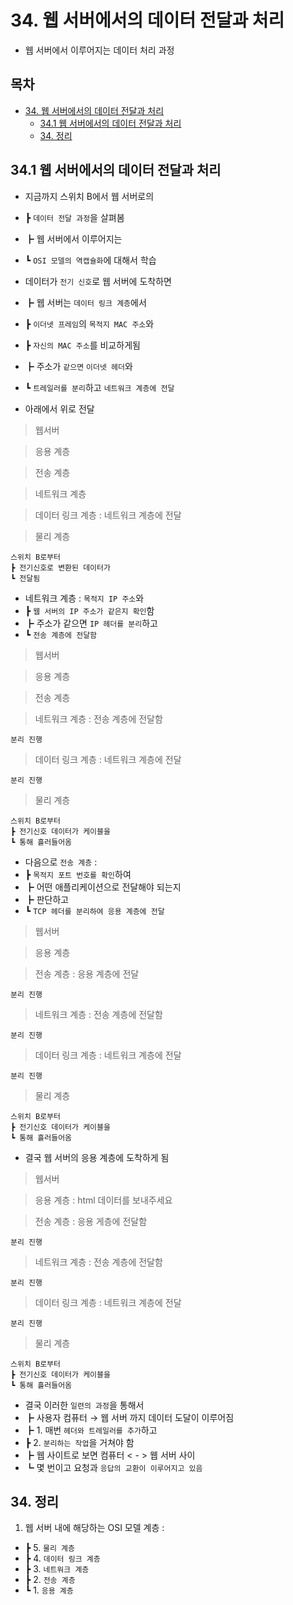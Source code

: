 # 34. 웹 서버에서의 데이터 전달과 처리

- 웹 서버에서 이루어지는 데이터 처리 과정

## 목차

- [34. 웹 서버에서의 데이터 전달과 처리](#34-%EC%9B%B9-%EC%84%9C%EB%B2%84%EC%97%90%EC%84%9C%EC%9D%98-%EB%8D%B0%EC%9D%B4%ED%84%B0-%EC%A0%84%EB%8B%AC%EA%B3%BC-%EC%B2%98%EB%A6%AC)
  - [34.1 웹 서버에서의 데이터 전달과 처리](#341-%EC%9B%B9-%EC%84%9C%EB%B2%84%EC%97%90%EC%84%9C%EC%9D%98-%EB%8D%B0%EC%9D%B4%ED%84%B0-%EC%A0%84%EB%8B%AC%EA%B3%BC-%EC%B2%98%EB%A6%AC)
  - [34. 정리](#34-%EC%A0%95%EB%A6%AC)

## 34.1 웹 서버에서의 데이터 전달과 처리

- 지금까지 스위치 B에서 웹 서버로의
- ┣ `데이터 전달 과정`을 살펴봄
- ┣ 웹 서버에서 이루어지는
- ┗ `OSI 모델의 역캡슐화`에 대해서 학습

- 데이터가 `전기 신호`로 웹 서버에 도착하면
- ┣ 웹 서버는 `데이터 링크 계층`에서
- ┣ `이더넷 프레임`의 `목적지 MAC 주소`와
- ┣ `자신의 MAC 주소`를 비교하게됨
- ┣ 주소가 `같으면` `이더넷 헤더`와
- ┗ `트레일러를 분리`하고 `네트워크 계층에 전달`

- 아래에서 위로 전달

> 웹서버

> 응용 계층

> 전송 계층

> 네트워크 계층

> 데이터 링크 계층 : 네트워크 계층에 전달

> 물리 계층

    스위치 B로부터
    ┣ 전기신호로 변환된 데이터가
    ┗ 전달됨

- 네트워크 계층 : `목적지 IP 주소`와
- ┣ `웹 서버의 IP 주소가 같은지 확인`함
- ┣ 주소가 같으면 `IP 헤더를 분리`하고
- ┗ `전송 계층에 전달함`

> 웹서버

> 응용 계층

> 전송 계층

> 네트워크 계층 : 전송 계층에 전달함

    분리 진행

> 데이터 링크 계층 : 네트워크 계층에 전달

    분리 진행

> 물리 계층

    스위치 B로부터
    ┣ 전기신호 데이터가 케이블을
    ┗ 통해 흘러들어옴

- 다음으로 `전송 계층` :
- ┣ `목적지 포트 번호를 확인`하여
- ┣ 어떤 애플리케이션으로 전달해야 되는지
- ┣ 판단하고
- ┗ `TCP 헤더를 분리하여 응용 계층에 전달`

> 웹서버

> 응용 계층

> 전송 계층 : 응용 계층에 전달

    분리 진행

> 네트워크 계층 : 전송 계층에 전달함

    분리 진행

> 데이터 링크 계층 : 네트워크 계층에 전달

    분리 진행

> 물리 계층

    스위치 B로부터
    ┣ 전기신호 데이터가 케이블을
    ┗ 통해 흘러들어옴

- 결국 웹 서버의 응용 계층에 도착하게 됨

> 웹서버

> 응용 계층 : html 데이터를 보내주세요

> 전송 계층 : 응용 게층에 전달함

    분리 진행

> 네트워크 계층 : 전송 계층에 전달함

    분리 진행

> 데이터 링크 계층 : 네트워크 계층에 전달

    분리 진행

> 물리 계층

    스위치 B로부터
    ┣ 전기신호 데이터가 케이블을
    ┗ 통해 흘러들어옴

- 결국 이러한 `일련의 과정`을 통해서
- ┣ 사용자 컴퓨터 → 웹 서버 까지 데이터 도달이 이루어짐
- ┣ 1. 매번 `헤더와 트레일러를 추가`하고
- ┣ 2. `분리하는 작업`을 거쳐야 함
- ┣ 웹 사이트로 보면 컴퓨터 < - > 웹 서버 사이
- ┗ 몇 번이고 요청과 `응답의 교환이 이루어지고 있음`

## 34. 정리

1. 웹 서버 내에 해당하는 OSI 모델 계층 :

- ┣ 5. `물리 계층`
- ┣ 4. `데이터 링크 계층`
- ┣ 3. `네트워크 계층`
- ┣ 2. `전송 계층`
- ┗ 1. `응용 계층`

